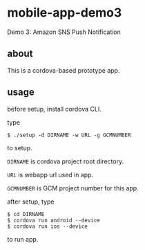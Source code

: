 # mobile-app-demo3

Demo 3: Amazon SNS Push Notification


## about

This is a cordova-based prototype app.


## usage

before setup, install cordova CLI.

type 

    $ ./setup -d DIRNAME -w URL -g GCMNUMBER

to setup. 

`DIRNAME` is cordova project root directory.

`URL` is webapp url used in app.

`GCMNUMBER` is GCM project number for this app.

after setup, type

    $ cd DIRNAME
    $ cordova run android --device
    $ cordova run ios --device

to run app.
